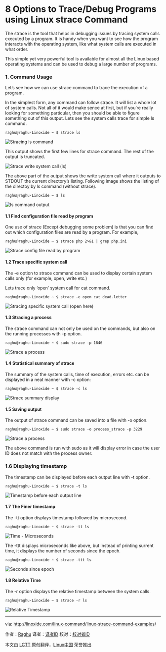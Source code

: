 8 Options to Trace/Debug Programs using Linux strace Command
================================================================================
The strace is the tool that helps in debugging issues by tracing system calls executed by a program. It is handy when you want to see how the program interacts with the operating system, like what system calls are executed in what order.

This simple yet very powerful tool is available for almost all the Linux based operating systems and can be used to debug a large number of programs.

### 1. Command Usage ###

Let’s see how we can use strace command to trace the execution of a program.

In the simplest form, any command can follow strace. It will list a whole lot of system calls. Not all of it would make sence at first, but if you’re really looking for something particular, then you should be able to figure something out of this output.
Lets see the system calls trace for simple ls command.

    raghu@raghu-Linoxide ~ $ strace ls

![Stracing ls command](http://linoxide.com/wp-content/uploads/2014/08/01.strace_ls.png)

This output shows the first few lines for strace command. The rest of the output is truncated.

![Strace write system call (ls)](http://linoxide.com/wp-content/uploads/2014/08/02.strace_ls_write.png)

The above part of the output shows the write system call where it outputs to STDOUT the current directory’s listing. Following image shows the listing of the directoy by ls command (without strace).

    raghu@raghu-Linoxide ~ $ ls

![ls command output](http://linoxide.com/wp-content/uploads/2014/08/03.ls_.png)

#### 1.1 Find configuration file read by program ####

One use of strace (Except debugging some problem) is that you can find out which configuration files are read by a program. For example,

    raghu@raghu-Linoxide ~ $ strace php 2>&1 | grep php.ini

![Strace config file read by program](http://linoxide.com/wp-content/uploads/2014/08/04.strace_php_configuration.png)

#### 1.2 Trace specific system call ####

The -e option to strace command can be used to display certain system calls only (for example, open, write etc.)

Lets trace only ‘open’ system call for cat command.

    raghu@raghu-Linoxide ~ $ strace -e open cat dead.letter

![Stracing specific system call (open here)](http://linoxide.com/wp-content/uploads/2014/08/05.strace_open_systemcall.png)

#### 1.3 Stracing a process ####

The strace command can not only be used on the commands, but also on the running processes with -p option.

    raghu@raghu-Linoxide ~ $ sudo strace -p 1846

![Strace a process](http://linoxide.com/wp-content/uploads/2014/08/06.strace_process.png)

#### 1.4 Statistical summary of strace ####

The summary of the system calls, time of execution, errors etc. can be displayed in a neat manner with -c option:

    raghu@raghu-Linoxide ~ $ strace -c ls

![Strace summary display](http://linoxide.com/wp-content/uploads/2014/08/07.strace_summary.png)

#### 1.5 Saving output ####

The output of strace command can be saved into a file with -o option.

    raghu@raghu-Linoxide ~ $ sudo strace -o process_strace -p 3229

![Strace a process](http://linoxide.com/wp-content/uploads/2014/08/08.strace_output_file.png)

The above command is run with sudo as it will display error in case the user ID does not match with the process owner.

### 1.6 Displaying timestamp ###

The timestamp can be displayed before each output line with -t option.

    raghu@raghu-Linoxide ~ $ strace -t ls

![Timestamp before each output line](http://linoxide.com/wp-content/uploads/2014/08/09.strace_timestamp.png)

#### 1.7 The Finer timestamp ####

The -tt option displays timestamp followed by microsecond.

    raghu@raghu-Linoxide ~ $ strace -tt ls

![Time - Microseconds](http://linoxide.com/wp-content/uploads/2014/08/010.strace_finer_timestamp.png)

The -ttt displays microseconds like above, but instead of printing surrent time, it displays the number of seconds since the epoch.

    raghu@raghu-Linoxide ~ $ strace -ttt ls

![Seconds since epoch](http://linoxide.com/wp-content/uploads/2014/08/011.strace_epoch_seconds.png)

#### 1.8 Relative Time ####

The -r option displays the relative timestamp between the system calls.

    raghu@raghu-Linoxide ~ $ strace -r ls

![Relative Timestamp](http://linoxide.com/wp-content/uploads/2014/08/012.strace_relative-time.png)

--------------------------------------------------------------------------------

via: http://linoxide.com/linux-command/linux-strace-command-examples/

作者：[Raghu][a]
译者：[译者ID](https://github.com/译者ID)
校对：[校对者ID](https://github.com/校对者ID)

本文由 [LCTT](https://github.com/LCTT/TranslateProject) 原创翻译，[Linux中国](http://linux.cn/) 荣誉推出

[a]:http://linoxide.com/author/raghu/